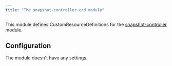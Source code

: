 ```yaml
---
title: "The snapshot-controller-crd module"
---
```


This module defines CustomResourceDefinitions for the [snapshot-controller](../045-snapshot-controller/) module.

Configuration
------------

The module doesn't have any settings.
